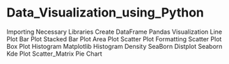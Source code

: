 # Data_Visualization_using_Python


Importing Necessary Libraries
Create DataFrame
Pandas Visualization Line Plot
Bar Plot
Stacked Bar Plot
Area Plot
Scatter Plot
Formatting Scatter Plot
Box Plot
Histogram
Matplotlib Histogram
Density
SeaBorn Distplot
Seaborn Kde Plot
Scatter_Matrix
Pie Chart

